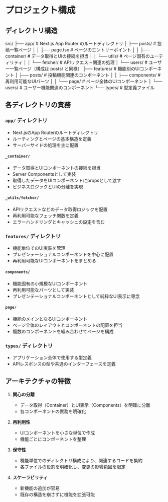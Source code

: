 # プロジェクト構成

## ディレクトリ構造

src/
├── app/ # Next.js App Router のルートディレクトリ
│ ├── posts/ # 投稿一覧ページ
│ │ ├── page.tsx # ページのエントリーポイント
│ │ ├── container/ # データ取得とUIの接続を担当
│ │ └── utils/ # ページ固有のユーティリティ
│ │ └── fetcher/ # APIリクエスト関連の処理
│ └── users/ # ユーザー一覧ページ（構成は posts/ と同様）
├── features/ # 機能別のUIコンポーネント
│ ├── posts/ # 投稿機能関連のコンポーネント
│ │ ├── components/ # 再利用可能なUIパーツ
│ │ └── page/ # ページ全体のUIコンポーネント
│ └── users/ # ユーザー機能関連のコンポーネント
└── types/ # 型定義ファイル

## 各ディレクトリの責務

### `app/` ディレクトリ
- Next.jsのApp Routerのルートディレクトリ
- ルーティングとページの基本構造を定義
- サーバーサイドの処理を主に配置

#### `_container/`
- データ取得とUIコンポーネントの接続を担当
- Server Componentsとして実装
- 取得したデータをUIコンポーネントにpropsとして渡す
- ビジネスロジックとUIの分離を実現

#### `_utils/fetcher/`
- APIリクエストなどのデータ取得ロジックを配置
- 再利用可能なフェッチ関数を定義
- エラーハンドリングとキャッシュの設定を含む

### `features/` ディレクトリ
- 機能単位でのUI実装を管理
- プレゼンテーショナルコンポーネントを中心に配置
- 再利用可能なUIコンポーネントをまとめる

#### `components/`
- 機能固有の小規模なUIコンポーネント
- 再利用可能なパーツとして実装
- プレゼンテーショナルコンポーネントとして純粋なUI表示に専念

#### `page/`
- 機能のメインとなるUIコンポーネント
- ページ全体のレイアウトとコンポーネントの配置を担当
- 複数のコンポーネントを組み合わせてページを構成

### `types/` ディレクトリ
- アプリケーション全体で使用する型定義
- APIレスポンスの型や共通のインターフェースを定義

## アーキテクチャの特徴

1. **関心の分離**
   - データ取得（Container）とUI表示（Components）を明確に分離
   - 各コンポーネントの責務を明確化

2. **再利用性**
   - UIコンポーネントを小さな単位で作成
   - 機能ごとにコンポーネントを整理

3. **保守性**
   - 機能単位でのディレクトリ構成により、関連するコードを集約
   - 各ファイルの役割を明確化し、変更の影響範囲を限定

4. **スケーラビリティ**
   - 新機能の追加が容易
   - 既存の構造を崩さずに機能を拡張可能
